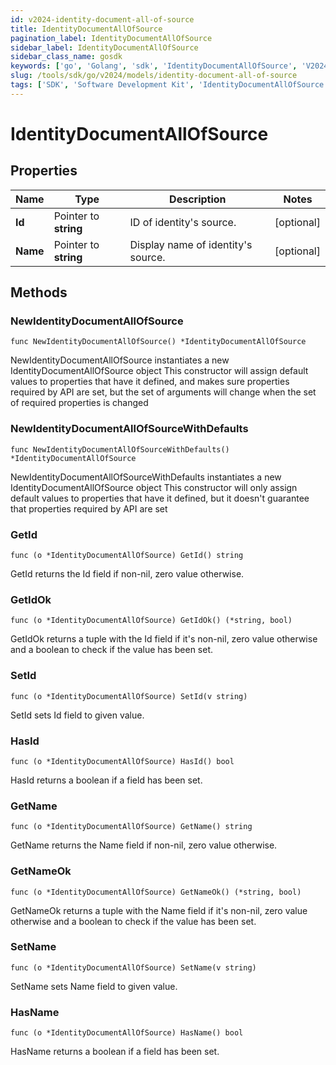 ```yaml
---
id: v2024-identity-document-all-of-source
title: IdentityDocumentAllOfSource
pagination_label: IdentityDocumentAllOfSource
sidebar_label: IdentityDocumentAllOfSource
sidebar_class_name: gosdk
keywords: ['go', 'Golang', 'sdk', 'IdentityDocumentAllOfSource', 'V2024IdentityDocumentAllOfSource'] 
slug: /tools/sdk/go/v2024/models/identity-document-all-of-source
tags: ['SDK', 'Software Development Kit', 'IdentityDocumentAllOfSource', 'V2024IdentityDocumentAllOfSource']
---
```


# IdentityDocumentAllOfSource

## Properties

Name | Type | Description | Notes
------------ | ------------- | ------------- | -------------
**Id** | Pointer to **string** | ID of identity's source. | [optional] 
**Name** | Pointer to **string** | Display name of identity's source. | [optional] 

## Methods

### NewIdentityDocumentAllOfSource

`func NewIdentityDocumentAllOfSource() *IdentityDocumentAllOfSource`

NewIdentityDocumentAllOfSource instantiates a new IdentityDocumentAllOfSource object
This constructor will assign default values to properties that have it defined,
and makes sure properties required by API are set, but the set of arguments
will change when the set of required properties is changed

### NewIdentityDocumentAllOfSourceWithDefaults

`func NewIdentityDocumentAllOfSourceWithDefaults() *IdentityDocumentAllOfSource`

NewIdentityDocumentAllOfSourceWithDefaults instantiates a new IdentityDocumentAllOfSource object
This constructor will only assign default values to properties that have it defined,
but it doesn't guarantee that properties required by API are set

### GetId

`func (o *IdentityDocumentAllOfSource) GetId() string`

GetId returns the Id field if non-nil, zero value otherwise.

### GetIdOk

`func (o *IdentityDocumentAllOfSource) GetIdOk() (*string, bool)`

GetIdOk returns a tuple with the Id field if it's non-nil, zero value otherwise
and a boolean to check if the value has been set.

### SetId

`func (o *IdentityDocumentAllOfSource) SetId(v string)`

SetId sets Id field to given value.

### HasId

`func (o *IdentityDocumentAllOfSource) HasId() bool`

HasId returns a boolean if a field has been set.

### GetName

`func (o *IdentityDocumentAllOfSource) GetName() string`

GetName returns the Name field if non-nil, zero value otherwise.

### GetNameOk

`func (o *IdentityDocumentAllOfSource) GetNameOk() (*string, bool)`

GetNameOk returns a tuple with the Name field if it's non-nil, zero value otherwise
and a boolean to check if the value has been set.

### SetName

`func (o *IdentityDocumentAllOfSource) SetName(v string)`

SetName sets Name field to given value.

### HasName

`func (o *IdentityDocumentAllOfSource) HasName() bool`

HasName returns a boolean if a field has been set.


